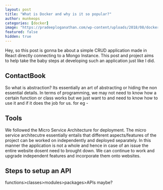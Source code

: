 ```yaml
---
layout: post
title: "What is Docker and why is it so popular?"
author: munkeops
categories: [docker]
image: "https://pradeeploganathan.com/wp-content/uploads/2018/08/docker-cover.png"
featured: false
hidden: true
---
```




Hey, so this post is gonna be about a simple CRUD application made in React directly connecting to a Mongo Instance. This post and project aims to help take the baby steps at developing such an application just like I did.

## ContactBook

So what is abstraction? Its essentially an art of abstracting or hiding the non essential details. In terms of programming, we may not need to know how a certain function or class works but we just want to and need to know how to use it and if it does the job for us. for eg -

## Tools

We followed the Micro Service Architecture for deployment. The micro service architecutre essentially entails that different aspects/features of the project can be worked on independently and deployed separately. In this manner the application is not a whole and hence in case of an issue the entire website dosent need to brought down. We can continue to work and upgrade independent features and incorporate them onto websites.

## Steps to setup an API

functions>classes>modules>packages>APIs maybe?
